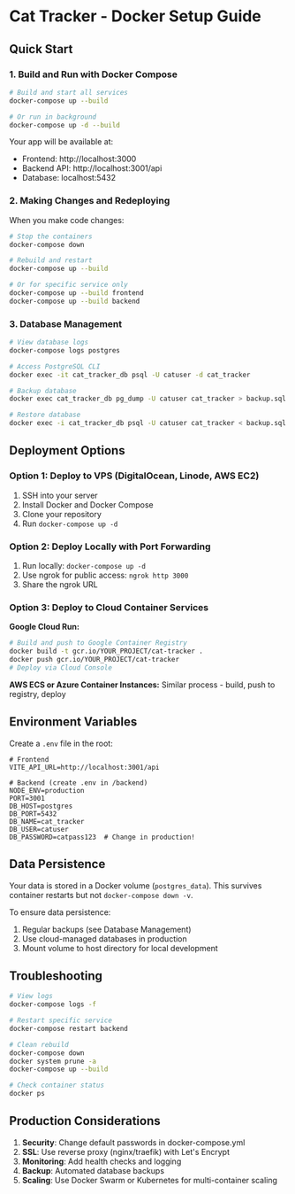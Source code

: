# Cat Tracker - Docker Setup Guide

## Quick Start

### 1. Build and Run with Docker Compose

```bash
# Build and start all services
docker-compose up --build

# Or run in background
docker-compose up -d --build
```

Your app will be available at:
- Frontend: http://localhost:3000
- Backend API: http://localhost:3001/api
- Database: localhost:5432

### 2. Making Changes and Redeploying

When you make code changes:

```bash
# Stop the containers
docker-compose down

# Rebuild and restart
docker-compose up --build

# Or for specific service only
docker-compose up --build frontend
docker-compose up --build backend
```

### 3. Database Management

```bash
# View database logs
docker-compose logs postgres

# Access PostgreSQL CLI
docker exec -it cat_tracker_db psql -U catuser -d cat_tracker

# Backup database
docker exec cat_tracker_db pg_dump -U catuser cat_tracker > backup.sql

# Restore database
docker exec -i cat_tracker_db psql -U catuser cat_tracker < backup.sql
```

## Deployment Options

### Option 1: Deploy to VPS (DigitalOcean, Linode, AWS EC2)

1. SSH into your server
2. Install Docker and Docker Compose
3. Clone your repository
4. Run `docker-compose up -d`

### Option 2: Deploy Locally with Port Forwarding

1. Run locally: `docker-compose up -d`
2. Use ngrok for public access: `ngrok http 3000`
3. Share the ngrok URL

### Option 3: Deploy to Cloud Container Services

**Google Cloud Run:**
```bash
# Build and push to Google Container Registry
docker build -t gcr.io/YOUR_PROJECT/cat-tracker .
docker push gcr.io/YOUR_PROJECT/cat-tracker
# Deploy via Cloud Console
```

**AWS ECS or Azure Container Instances:**
Similar process - build, push to registry, deploy

## Environment Variables

Create a `.env` file in the root:

```env
# Frontend
VITE_API_URL=http://localhost:3001/api

# Backend (create .env in /backend)
NODE_ENV=production
PORT=3001
DB_HOST=postgres
DB_PORT=5432
DB_NAME=cat_tracker
DB_USER=catuser
DB_PASSWORD=catpass123  # Change in production!
```

## Data Persistence

Your data is stored in a Docker volume (`postgres_data`). This survives container restarts but not `docker-compose down -v`.

To ensure data persistence:
1. Regular backups (see Database Management)
2. Use cloud-managed databases in production
3. Mount volume to host directory for local development

## Troubleshooting

```bash
# View logs
docker-compose logs -f

# Restart specific service
docker-compose restart backend

# Clean rebuild
docker-compose down
docker system prune -a
docker-compose up --build

# Check container status
docker ps
```

## Production Considerations

1. **Security**: Change default passwords in docker-compose.yml
2. **SSL**: Use reverse proxy (nginx/traefik) with Let's Encrypt
3. **Monitoring**: Add health checks and logging
4. **Backup**: Automated database backups
5. **Scaling**: Use Docker Swarm or Kubernetes for multi-container scaling